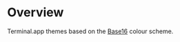 Overview
========

Terminal.app themes based on the [Base16][1] colour scheme.

[1]: https://github.com/chriskempson/base16
